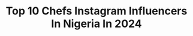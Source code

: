 ---
title: Top 10 Chefs Instagram Influencers In Nigeria In 2024
description: >-
  Find top chefs Instagram influencers in Nigeria in 2024. Most popular hashtags: #endsars #lagosfoodvendor #love.
platform: Instagram
hits: 10
text_top: Identify the best Instagram profiles on inBeat.
text_bottom: inBeat has 10 Instagram influencers like this in Nigeria for you to pitch.
profiles:
  - username: "professoroffood"
    fullname: >-
      Amenze | Food Expert + Food Business Coach
    bio: >-
      💡I provide solutions to problems in Food Business. 🏆The IDAN of Food Costing 🧑‍🍳 Chef x Biochemist x Foodpreneur Click here👇🏽for my Books + Classes
    location: "Nigeria"
    followers: 65947
    engagement: 158
    commentsToLikes: 0.201610
    id: ck9wd1ge2dmxi0j78mgbfebkj
    verified: false
    hashtags: "#portharcourtchef, #nigerianentrepreneur, #businesstips, #businessoffood"
  - username: "missnduati"
    fullname: >-
      Tracy Nduati
    bio: >-
      Reigning MISS KENYA PLUS WORLD Private Chef Commercial Plus Size Model God Fearing CEO@misstskitchenke Proud BBW ambassador
    location: "Nigeria"
    followers: 8240
    engagement: 506
    commentsToLikes: 0.021151
    id: ck8t8k8tdks3n0j78gzxrdnqs
    verified: false
    hashtags: "#love, #misst, #queen, #forevertrendybabe"
  - username: "ikemeamara"
    fullname: >-
      Amara🌹
    bio: >-
      GREATNESS🇳🇬♎️ GOD IS THE GREATEST✊🏿 HALA MADRID!⚽️ EXTROVERT ☺️ BRAND AMBASSADOR @marymic_organic_skincare_spa BRAND INFLUENCER! Chef 👩‍🍳
    location: "Nigeria"
    followers: 78307
    engagement: 259
    commentsToLikes: 0.039140
    id: ck14lr89lw3aq0i19jrobt85w
    verified: false
    hashtags: "#donutsinnaraari, #pave2021"
  - username: "nappygirl_dani"
    fullname: >-
      Daniella Napoleon
    bio: >-
      Genius. Rapper *Beautician* Chef 👩🏽‍🍳 Creative director 🎬 For bookings lumberjackent@yahoo.com www.daniellanapoleon.com Business @delphinebeautyworld
    location: "Nigeria"
    followers: 33915
    engagement: 535
    commentsToLikes: 0.017049
    id: ck5c4qpag1w8u0i11c3xbzrlg
    verified: true
    hashtags: "#bbl808, #endsars, #endpolicebrutality, #reformnigeria"
  - username: "ogemodebelu"
    fullname: >-
      Ogechukwu Modebelu
    bio: >-
      Pastry Chef running @thecreatecompanyng
    location: "Nigeria"
    followers: 5505
    engagement: 682
    commentsToLikes: 0.066546
    id: ck15rtm9p9n290i19be6n4km9
    verified: false
    hashtags: "#sarsmustend, #endsars, #nigeria, #enterprisestories"
  - username: "mottieskitchen"
    fullname: >-
      LAGOS FOOD VENDOR
    bio: >-
      👨‍🍳 catering chef 👨‍🍳Event catering 👨‍🍳Bulk food orders 👨‍🍳Lunch packs 👨‍🍳Food tray 👨‍🍳private Chef 👨‍🍳24hrs on all orders ☎️ 08067143865
    location: "Nigeria"
    followers: 7813
    engagement: 565
    commentsToLikes: 0.026294
    id: ckaosz9nxtoc50i78f5unv920
    verified: false
    hashtags: "#lagosfoodvendor, #simvendors, #surprisedeliveryinlagos, #afternoonsales"
  - username: "glamprince"
    fullname: >-
      snap/skype/twitter @glamprince
    bio: >-
      Personal Fashion Stylist,Chef And Dance Instructor
    location: "Nigeria"
    followers: 2211
    engagement: 1006
    commentsToLikes: 0.159281
    id: ck6tvg0z5m10k0j719qlnie68
    verified: false
    hashtags: "#happychild, #positivevibes, #happymoments, #happynewmonth"
  - username: "val.hilda"
    fullname: >-
      Titi ChopLife 💸🦩
    bio: >-
      |Psychologist |Brand Strategist |Foodie 🤡 I make people laugh sometimes 👸🏽 @thehungrylagosian @glamhqbyhilda @the_clearout_store Visit my blog👇🏽
    location: "Nigeria"
    followers: 20971
    engagement: 553
    commentsToLikes: 0.055654
    id: ck5byqwvopnz10i11cyrhec8y
    verified: false
    hashtags: "#explorepage, #ootd, #reels, #blackgirlmagic"
  - username: "oliveemodi"
    fullname: >-
      Olive Emodi
    bio: >-
      MC | TV Host | TV Producer | Actor | Fashion, Food and Travel Influencer | Lawyer | Jesus Baby Founder @theoliveemodinetwork 📧mgt.oliveemodi@gmail.com
    location: "Nigeria"
    followers: 72267
    engagement: 125
    commentsToLikes: 0.099756
    id: ck5bv7cygj48n0i11awagfpxh
    verified: true
    hashtags: "#love, #beatingcorona, #nigeria, #oliveemodi"
  - username: "horlaroflagos"
    fullname: >-
      Bolarinwa Y.O
    bio: >-
      NO🥇LIFESTYLE PHOTOGRAPHER IN 🇳🇬 Sneakerhead 👟 (Check my REELS)
    location: "Nigeria"
    followers: 73830
    engagement: 307
    commentsToLikes: 0.027059
    id: ck5c9qdqzbwuz0i111eypf4jw
    verified: false
    hashtags: "#calltobar, #badcommentsthemovie, #number1"
---